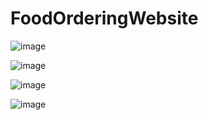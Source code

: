 # FoodOrderingWebsite

![image](https://user-images.githubusercontent.com/77293859/232315269-30a100f3-a737-449e-99ca-c5c3d3b80992.png)

![image](https://user-images.githubusercontent.com/77293859/232315316-37363494-265b-410e-8b67-bd35db79a7ea.png)

![image](https://user-images.githubusercontent.com/77293859/232315367-0d1e949f-e04d-4e10-a67f-41ff5bde3751.png)

![image](https://user-images.githubusercontent.com/77293859/232315385-3f49c593-5d90-42ec-96dc-3b5bb4ac2e18.png)

